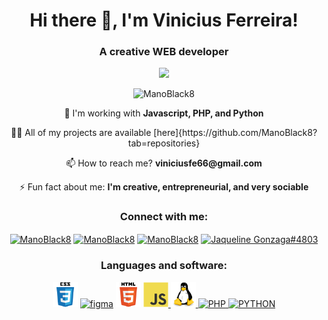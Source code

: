 <h1 align="center"> Hi there 👋, I'm Vinicius Ferreira!</h1>
<h3 align="center"> A creative WEB developer </h3>
<p align="center"> <img src="https://media.giphy.com/media/qgQUggAC3Pfv687qPC/giphy.gif"/> </p>
<p align="center"> <img src="https://komarev.com/ghpvc/?username=ManoBlack8&label=Profile%20views&color=e3ff00&style=flat" alt="ManoBlack8" /> </p>
<p align="center"> 🌱 I'm working with <strong>Javascript, PHP, and Python</strong> </p>
<p align="center"> 👨‍💻 All of my projects are available [here]{https://github.com/ManoBlack8?tab=repositories} </p>
<p align="center"> 📫 How to reach me? <strong>viniciusfe66@gmail.com</strong> </p>
<p align="center"> ⚡ Fun fact about me: <strong>I'm creative, entrepreneurial, and very sociable</strong> </p>
<h3 align="center">Connect with me:</h3>
<p align="center">
<a href="https://www.linkedin.com/in/vinicius-silva-161766180/" target="_blank"><img align="center" src="https://raw.githubusercontent.com/rahuldkjain/github-profile-readme-generator/master/src/images/icons/Social/linked-in-alt.svg" alt="ManoBlack8" height="30" width="40" /></a>
<a href="https://www.facebook.com/profile.php?id=100016309186131" target="blank"><img align="center" src="https://raw.githubusercontent.com/rahuldkjain/github-profile-readme-generator/master/src/images/icons/Social/facebook.svg" alt="ManoBlack8" height="30" width="40" /></a>
<a href="https://www.instagram.com/__manoblack__/" target="_blank"><img align="center" src="https://raw.githubusercontent.com/rahuldkjain/github-profile-readme-generator/master/src/images/icons/Social/instagram.svg" alt="ManoBlack8" height="30" width="40" /></a>
<a href="https://discord.gg/#6501" target="_blank"><img align="center" src="https://raw.githubusercontent.com/rahuldkjain/github-profile-readme-generator/master/src/images/icons/Social/discord.svg" alt="Jaqueline Gonzaga#4803" height="30" width="40" /></a>
</p>
<h3 align="center">Languages and software:</h3>
<p align="center">
<a href="https://www.w3schools.com/css/" target="_blank"><img src="https://raw.githubusercontent.com/devicons/devicon/master/icons/css3/css3-original-wordmark.svg" alt="css3" width="40" height="40"/></a>
<a href="https://www.figma.com/" target="_blank"><img src="https://www.vectorlogo.zone/logos/figma/figma-icon.svg" alt="figma" width="40" height="40"/></a>
<a href="https://www.w3.org/html/" target="_blank"><img src="https://raw.githubusercontent.com/devicons/devicon/master/icons/html5/html5-original-wordmark.svg" alt="html5" width="40" height="40"/></a> <a href="https://developer.mozilla.org/en-US/docs/Web/JavaScript" target="_blank"> <img src="https://raw.githubusercontent.com/devicons/devicon/master/icons/javascript/javascript-original.svg" alt="javascript" width="40" height="40"/> </a> <a href="https://www.linux.org/" target="_blank"> <img src="https://raw.githubusercontent.com/devicons/devicon/master/icons/linux/linux-original.svg" alt="linux" width="40" height="40"/> </a>
 <a href="https://www.php.net/" target="_blank"> <img src="https://www.php.net/images/logos/php-logo-white.svg" alt="PHP" width="40" height="40"/> </a>  
<a href="https://www.python.org/" target="_blank"> <img src="https://www.python.org/static/img/python-logo.png" alt="PYTHON" width="40" height="40"/> </a>  
